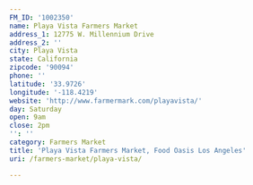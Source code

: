 ```yaml
---
FM_ID: '1002350'
name: Playa Vista Farmers Market
address_1: 12775 W. Millennium Drive
address_2: ''
city: Playa Vista
state: California
zipcode: '90094'
phone: ''
latitude: '33.9726'
longitude: '-118.4219'
website: 'http://www.farmermark.com/playavista/'
day: Saturday
open: 9am
close: 2pm
'': ''
category: Farmers Market
title: 'Playa Vista Farmers Market, Food Oasis Los Angeles'
uri: /farmers-market/playa-vista/

---
```


